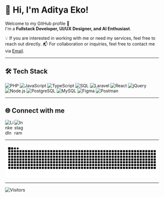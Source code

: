 # 👋 Hi, I'm Aditya Eko!  
Welcome to my GitHub profile 🚀  
I'm a **Fullstack Developer, UI/UX Designer, and AI Enthusiast**.  

💡 If you are interested in working with me or need my services, feel free to reach out directly.
📬 For collaboration or inquiries, feel free to contact me via [Email](mailto:mohadityaekosaputra11@gmail.com).

---

## 🛠️ Tech Stack
![PHP](https://img.shields.io/badge/PHP-777bb4?logo=php&logoColor=white) 
![JavaScript](https://img.shields.io/badge/JavaScript-F7DF1E?logo=javascript&logoColor=black) 
![TypeScript](https://img.shields.io/badge/TypeScript-3178C6?logo=typescript&logoColor=white)
![SQL](https://img.shields.io/badge/SQL-025E8C?logo=database&logoColor=white)
![Laravel](https://img.shields.io/badge/Laravel-f55247?logo=laravel&logoColor=white) 
![React](https://img.shields.io/badge/React-61DAFB?logo=react&logoColor=black) 
![jQuery](https://img.shields.io/badge/jQuery-0769AD?logo=jquery&logoColor=white) 
![Node.js](https://img.shields.io/badge/Node.js-339933?logo=node.js&logoColor=white) 
![PostgreSQL](https://img.shields.io/badge/PostgreSQL-336791?logo=postgresql&logoColor=white) 
![MySQL](https://img.shields.io/badge/MySQL-4479A1?logo=mysql&logoColor=white)
![Figma](https://img.shields.io/badge/Figma-F24E1E?logo=figma&logoColor=white) 
![Postman](https://img.shields.io/badge/Postman-FF6C37?logo=postman&logoColor=white)

---

## 🌐 Connect with me
[<img align="left" alt="LinkedIn" width="30px" src="https://cdn.jsdelivr.net/gh/devicons/devicon/icons/linkedin/linkedin-original.svg" />](https://linkedin.com/in/mohammad-aditya-eko-saputra-78b1ba266)
[<img align="left" alt="Instagram" width="30px" src="https://upload.wikimedia.org/wikipedia/commons/a/a5/Instagram_icon.png#gh-dark-mode-only" />](https://www.instagram.com/_adityaeks)

<br clear="left"/>

---

![GitHub Snake](https://raw.githubusercontent.com/adityaeks/adityaeks/output/snake.svg)

---

![Visitors](https://img.shields.io/badge/dynamic/json?color=blue&label=visitors&query=value&url=https://visitor-badge.laobi.icu/badge?page_id=adityaeks.adityaeks)


